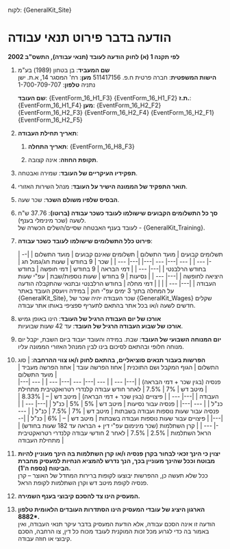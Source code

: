 לקוח: {GeneralKit\_Site}

# הודעה בדבר פירוט תנאי עבודה

**לפי תקנה 1 (א) לחוק הודעה לעובד (תנאי עבודה), התשס"ב 2002**

1.  **שם המעביד**: בן בטחון (1989) בע"מ  
    **הישות המשפטית**: חברה פרטית ח.פ. 511417156
    **מען**: רח' המסגר 14, א.ת. ישן נתניה
    **טלפון**: 1-700-709-707

    **שם העובד**: {EventForm\_16\_H1\_F3} {EventForm\_16\_H1\_F2}
    **ת.ז.**: {EventForm\_16\_H1\_F4}
    **מען**: {EventForm\_16\_H2\_F2} {EventForm\_16\_H2\_F3} {EventForm\_16\_H2\_F4} {EventForm\_16\_H2\_F1} {EventForm\_16\_H2\_F5}

2.  **תאריך תחילת העבודה**:  

    1.  **תאריך התחלה**: {EventForm\_16\_H8\_F3}

    2.  **תקופת החוזה**: אינה קצובה.

3.  **תפקידיו העיקריים של העובד**: שמירה ואבטחה.

4.  **תואר התפקיד של הממונה הישיר על העובד**: מנהל השירות האזורי.

5.  **הבסיס שלפיו משולם השכר**: שכר שעה.

6.  **סך כל התשלומים הקבועים שישולמו לעובד כשכר עבודה (ברוטו)**: 37.76 ש"ח לשעה (שכר מינימלי בענף).  
    לעובד בענף האבטחה שסיים/השלים הכשרה של - {GeneralKit\_Training}.

7.  **פירוט כלל התשלומים שישולמו לעובד כשכר עבודה**:  

    | תשלומים קבועים | מועד התשלום | תשלומים שאינם קבועים | מועד התשלום |
 |---| --- |
| --- |---| --- |---|
 |---| --- |
| שכר | 9 בחודש | שעות חג/גמול חג | בחודש הרלבנטי |
 |---| --- |
| דמי הבראה | 9 בחודש | דמי חופשה | בחודש היציאה לחופשה |
 |---| --- |
| נסיעות | 9 בחודש | שעות נוספות/שבת | עפ"י שעות העבודה |
 |---| --- |
|   |  | דמי מחלה | בחודש הרלבנטי ובתנאי שהתקבלה הודעה על המחלה בתוך 3 ימים עפ"י חוק | במידה ויועסק העובד באתר {GeneralKit\_Site}, שכר העבודה יהיה שכר של {GeneralKit\_Wages} שקלים חדשים לשעה ו/או בכל אתר בהתאם לתעריף ספציפי באותו אתר עבודה.

8.  **אורכו של יום העבודה הרגיל של העובד**: הינו באופן גמיש  
    **אורכו של שבוע העבודה הרגיל של העובד**: עד 42 שעות שבועיות.

9.  **יום המנוחה השבועי של העובד**: שבת. במידה והעובד יעבוד ביום השבת, יקבל יום מנוחה חלופי ובהתאם לסיכום בינו לבין המנהל האזורי הממונה עליו.

10.  **הפרשות בעבור תנאים סוציאליים, בהתאם לחוק ו/או צווי ההרחבה**: | סוג התשלום | הגוף המקבל ושם התוכנית | אחוז הפרשה עובד | אחוז הפרשה מעביד | מועד התשלום |  
 |---| --- |
| --- |---| --- |---| --- |
| --- |---|
 | פנסיה (בגין שכר + דמי הבראה) | מיטב דש | 7% | 7.5% | לאחר חודש עבודה קלנדרי רטרואקטיבית מתחילת העבודה |
 |---| --- |
| פיצויים (בגין שכר + דמי הבראה) | מיטב דש | – | 8.33% | כנ"ל |
| --- |---|
 | פנסיה עבור נסיעות | מיטב דש | 5% | 5% | כנ"ל |
 |---| --- |
| פנסיה עבור שעות נוספות ועבודה בשבתות | מיטב דש | 7% | 7.5% | כנ"ל |
| --- |---|
 | פיצויים עבור שעות נוספות ועבודה בשבתות | מיטב דש | – | 6% | כנ"ל |
 |---| --- |
| קרן השתלמות (שכר מינימום עפ"י דין + הבראה עד 182 שעות בחודש) | הראל השתלמות | 2.5% | 7.5% | לאחר 2 חודשי עבודה קלנדרי רטרואקטיבית מתחילת העבודה |

11.  **יצוין כי הינך זכאי לבחור בקרן פנסיה ו/או קרן השתלמות בה הינך מעוניין להיות מבוטח וככל שהינך מעוניין בכך, הנך נדרש להמציא הנחיות למעסיק מחברת הביטוח (נספח ה'1).**  
    ככל שלא תעשה כן, ההפרשות יבוצעו לקופות ברירות המחדל של האוצר – קרן פנסיה לקופת מיטב דש וקרן השתלמות לקופת הראל.

12.  **המעסיק הינו צד להסכם קיבוצי בענף השמירה.**

13.  **הארגון היציג של עובדי המעסיק הינו הסתדרות העובדים הלאומית טלפון 8882\*.**  
    הודעה זו אינה הסכם עבודה, אלא הודעת המעסיק בדבר עיקר תנאי העבודה, ואין באמור בה כדי לגרוע מכל זכות המוקנית לעובד מכוח כל דין, צו הרחבה, הסכם קיבוצי או חוזה עבודה.
